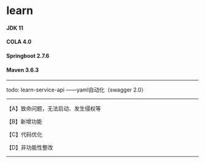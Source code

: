 # learn

#### JDK 11
#### COLA 4.0
#### Springboot 2.7.6
#### Maven 3.6.3

----

todo: learn-service-api ——yaml自动化（swagger 2.0）


----

【A】致命问题，无法启动、发生侵权等

【B】新增功能

【C】代码优化

【D】非功能性整改

----